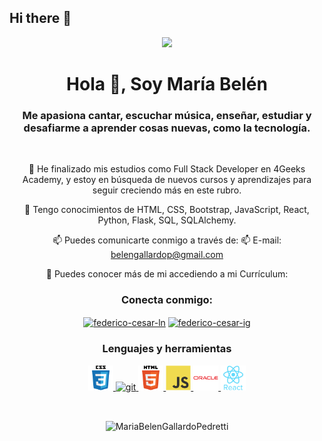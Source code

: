 ## Hi there 👋


<div align="center"><img width="250px" src="https://imgur.com/18ZhN1k.gif" /></div>

<h1 align="center">Hola 👋, Soy María Belén</h1>
<h3 align="center">Me apasiona cantar, escuchar música, enseñar, estudiar y desafiarme a aprender cosas nuevas, como la tecnología.</h3>

<br />
<div align="center">
 
🌱 He finalizado mis estudios como Full Stack Developer en 4Geeks Academy, y estoy en búsqueda de nuevos cursos y aprendizajes para seguir creciendo más en este rubro.

🌱 Tengo conocimientos de HTML, CSS, Bootstrap, JavaScript, React, Python, Flask, SQL, SQLAlchemy.

📫 Puedes comunicarte conmigo a través de:
📫 E-mail: belengallardop@gmail.com

📄 Puedes conocer más de mi accediendo a mi Currículum: 

 </div>

<h3 align="center">Conecta conmigo:</h3>
<p align="center">
<a href="https://www.linkedin.com/in/mar%C3%ADa-bel%C3%A9n-gallardo-pedretti-22342b296/" target="blank"><img align="center" src="https://raw.githubusercontent.com/rahuldkjain/github-profile-readme-generator/master/src/images/icons/Social/linked-in-alt.svg" alt="federico-cesar-ln" height="30" width="40" /></a>
<a href="https://www.instagram.com/bell_gallardop/" target="blank"><img align="center" src="https://raw.githubusercontent.com/rahuldkjain/github-profile-readme-generator/master/src/images/icons/Social/instagram.svg" alt="federico-cesar-ig" height="30" width="40" /></a>
</p>

<h3 align="center">Lenguajes y herramientas</h3>
<p align="center"> <a href="https://www.w3schools.com/css/" target="_blank"> <img src="https://raw.githubusercontent.com/devicons/devicon/master/icons/css3/css3-original-wordmark.svg" alt="css3" width="40" height="40"/> </a> <a href="https://git-scm.com/" target="_blank"> <img src="https://www.vectorlogo.zone/logos/git-scm/git-scm-icon.svg" alt="git" width="40" height="40"/> </a> <a href="https://www.w3.org/html/" target="_blank"> <img src="https://raw.githubusercontent.com/devicons/devicon/master/icons/html5/html5-original-wordmark.svg" alt="html5" width="40" height="40"/> </a> <a href="https://developer.mozilla.org/en-US/docs/Web/JavaScript" target="_blank"> <img src="https://raw.githubusercontent.com/devicons/devicon/master/icons/javascript/javascript-original.svg" alt="javascript" width="40" height="40"/> </a>  <a href="https://www.oracle.com/" target="_blank"> <img src="https://raw.githubusercontent.com/devicons/devicon/master/icons/oracle/oracle-original.svg" alt="oracle" width="40" height="40"/> </a> <a href="https://reactjs.org/" target="_blank"> <img src="https://raw.githubusercontent.com/devicons/devicon/master/icons/react/react-original-wordmark.svg" alt="react" width="40" height="40"/> </a>  </p>
<br />
<div align="center">
<p><img align="center" src="https://github-readme-stats.vercel.app/api/top-langs?username=MariaBelenGallardoPedretti&show_icons=true&locale=en&layout=compact" alt="MariaBelenGallardoPedretti" /></p></div>
<br />
<!-- <p align="center"> <img src="https://komarev.com/ghpvc/?username=fcesar033&label=Profile%20views&color=0e75b6&style=flat" alt="fcesar033" /> </p>  -->
<!--
**MariaBelenGallardoPedretti/MariaBelenGallardoPedretti** is a ✨ _special_ ✨ repository because its `README.md` (this file) appears on your GitHub profile.

Here are some ideas to get you started:

- 🔭 I’m currently working on ...
- 🌱 I’m currently learning ...
- 👯 I’m looking to collaborate on ...
- 🤔 I’m looking for help with ...
- 💬 Ask me about ...
- 📫 How to reach me: ...
- 😄 Pronouns: ...
- ⚡ Fun fact: ...
-->
